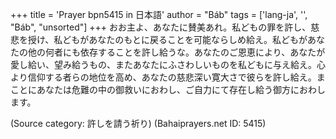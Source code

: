 +++
title = 'Prayer bpn5415 in 日本語'
author = "Báb"
tags = ['lang-ja', '', "Báb", "unsorted"]
+++
おお主よ、あなたに賛美あれ。私どもの罪を許し、慈悲を授け、私どもがあなたのもとに戻ることを可能ならしめ給え。私どもがあなたの他の何者にも依存することを許し給うな。あなたのご恩恵により、あなたが愛し給い、望み給うもの、またあなたにふさわしいものを私どもに与え給え。心より信仰する者らの地位を高め、あなたの慈悲深い寛大さで彼らを許し給え。まことにあなたは危難の中の御救いにおわし、ご自力にて存在し給う御方におわします。

(Source category: 許しを請う祈り)
(Bahaiprayers.net ID: 5415)
